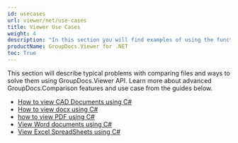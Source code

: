 ```yaml
---
id: usecases
url: viewer/net/use-cases
title: Viewer Use Cases
weight: 4
description: "In this section you will find examples of using the functions of GroupDocs.Viewer for .NET in production and other use cases."
productName: GroupDocs.Viewer for .NET
toc: True
---
```


This section will describe typical problems with comparing files and ways to solve them using GroupDocs.Viewer API.
Learn more about advanced GroupDocs.Comparison features and use case from the guides below.

* [How to view CAD Documents using C#](https://github.com/groupdocs-viewer/GroupDocs.Viewer-for-.NET/tree/master/Demos/ASP.NET%20Core)
* [How to view docx using C#](https://github.com/groupdocs-viewer/GroupDocs.Viewer-for-.NET/tree/master/Demos/MVC)
* [how to view PDF using C#](https://github.com/groupdocs-viewer/GroupDocs.Viewer-for-.NET/tree/master/Demos/WebForms)
* [View Word documents using C#](https://github.com/groupdocs-viewer/GroupDocs.Viewer-for-.NET/tree/master/Demos/WPF)
* [View Excel SpreadSheets using C#](https://github.com/groupdocs-viewer/GroupDocs.Viewer-for-.NET/tree/master/Demos/WinForms)
